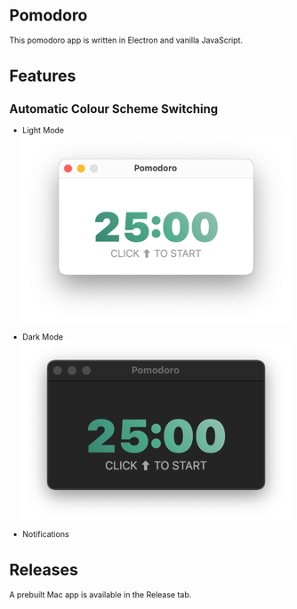 # Pomodoro

This pomodoro app is written in Electron and vanilla JavaScript.

# Features

## Automatic Colour Scheme Switching

- Light Mode
![Light Mode](docs_assets/light.png)

- Dark Mode
![Dark Mode](docs_assets/dark.png)

- Notifications

# Releases

A prebuilt Mac app is available in the Release tab. 
